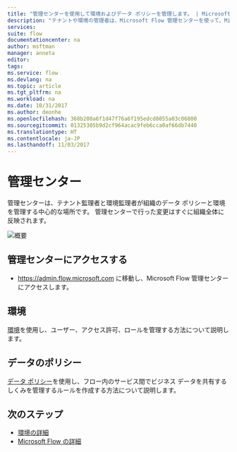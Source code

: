 ```yaml
---
title: "管理センターを使用して環境およびデータ ポリシーを管理します。 | Microsoft Docs"
description: "テナントや環境の管理者は、Microsoft Flow 管理センターを使って、Microsoft Flow の展開のデータ ポリシーと環境を管理します。"
services: 
suite: flow
documentationcenter: na
author: msftman
manager: anneta
editor: 
tags: 
ms.service: flow
ms.devlang: na
ms.topic: article
ms.tgt_pltfrm: na
ms.workload: na
ms.date: 10/31/2017
ms.author: deonhe
ms.openlocfilehash: 368b208a6f1d47f76a6f195edcd8055a03c06800
ms.sourcegitcommit: 01325305b9d2cf964acac9feb6cca0af66db7440
ms.translationtype: HT
ms.contentlocale: ja-JP
ms.lasthandoff: 11/03/2017
---
```

# <a name="the-admin-center"></a>管理センター

管理センターは、テナント監理者と環境監理者が組織のデータ ポリシーと環境を管理する中心的な場所です。 管理センターで行った変更はすぐに組織全体に反映されます。

![概要](./media/admin-center-introduction/overview.png)

## <a name="access-the-admin-center"></a>管理センターにアクセスする

* https://admin.flow.microsoft.com に移動し、Microsoft Flow 管理センターにアクセスします。

## <a name="environments"></a>環境

[環境](environments-overview-admin.md)を使用し、ユーザー、アクセス許可、ロールを管理する方法について説明します。

## <a name="data-policies"></a>データのポリシー

[データ ポリシー](prevent-data-loss.md)を使用し、フロー内のサービス間でビジネス データを共有するしくみを管理するルールを作成する方法について説明します。

## <a name="next-steps"></a>次のステップ

* [環境の詳細](environments-overview-admin.md)
* [Microsoft Flow の詳細](getting-started.md)
